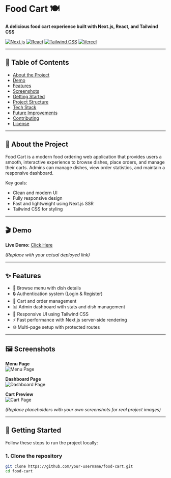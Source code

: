 # Food Cart 🍽️

**A delicious food cart experience built with Next.js, React, and Tailwind CSS**

[![Next.js](https://img.shields.io/badge/Next.js-000000?style=for-the-badge&logo=next.js&logoColor=white)](https://nextjs.org/) 
[![React](https://img.shields.io/badge/React-61DAFB?style=for-the-badge&logo=react&logoColor=black)](https://react.dev/) 
[![Tailwind CSS](https://img.shields.io/badge/Tailwind%20CSS-38B2AC?style=for-the-badge&logo=tailwind-css&logoColor=white)](https://tailwindcss.com/) 
[![Vercel](https://img.shields.io/badge/Vercel-000000?style=for-the-badge&logo=vercel&logoColor=white)](https://vercel.com/)

---

## 📖 Table of Contents

- [About the Project](#about-the-project)
- [Demo](#demo)
- [Features](#features)
- [Screenshots](#screenshots)
- [Getting Started](#getting-started)
- [Project Structure](#project-structure)
- [Tech Stack](#tech-stack)
- [Future Improvements](#future-improvements)
- [Contributing](#contributing)
- [License](#license)

---

## 🧐 About the Project

Food Cart is a modern food ordering web application that provides users a smooth, interactive experience to browse dishes, place orders, and manage their carts. Admins can manage dishes, view order statistics, and maintain a responsive dashboard.

Key goals:  
- Clean and modern UI  
- Fully responsive design  
- Fast and lightweight using Next.js SSR  
- Tailwind CSS for styling  

---

## 🎬 Demo

**Live Demo:** [Click Here](https://food-cart-pink.vercel.app)  

*(Replace with your actual deployed link)*

---

## ✨ Features

- 🍔 Browse menu with dish details  
- 🔒 Authentication system (Login & Register)  
- 🛒 Cart and order management  
- 📊 Admin dashboard with stats and dish management  
- 🎨 Responsive UI using Tailwind CSS  
- ⚡ Fast performance with Next.js server-side rendering  
- 🌐 Multi-page setup with protected routes  

---

## 🖼️ Screenshots

**Menu Page**  
![Menu Page](https://via.placeholder.com/800x400?text=Menu+Page+Preview)  

**Dashboard Page**  
![Dashboard Page](https://via.placeholder.com/800x400?text=Dashboard+Preview)  

**Cart Preview**  
![Cart Page](https://via.placeholder.com/800x400?text=Cart+Preview)  

*(Replace placeholders with your own screenshots for real project images)*

---

## 🚀 Getting Started

Follow these steps to run the project locally:

### 1. Clone the repository

```bash
git clone https://github.com/your-username/food-cart.git
cd food-cart
